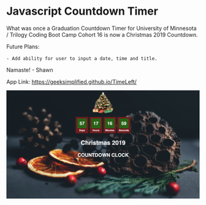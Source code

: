# Javascript Countdown Timer

What was once a Graduation Countdown Timer for University of Minnesota / Trilogy Coding Boot Camp Cohort 16 is now a Christmas 2019 Countdown.

Future Plans:

    - Add ability for user to input a date, time and title.

Namaste! - Shawn

App Link: https://geeksimplified.github.io/TimeLeft/

![Screenshot Image](./assets/img/screenshot.png)
